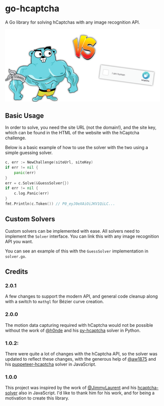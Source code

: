 # go-hcaptcha

A Go library for solving hCaptchas with any image recognition API.

![1v1 me, bro!](images/one_vs_one.png)

## Basic Usage
In order to solve, you need the site URL (not the domain!), and the site key, which can be found 
in the HTML of the website with the hCaptcha challenge.

Below is a basic example of how to use the solver with the two using a simple guessing solver.
```go
c, err := NewChallenge(siteUrl, siteKey)
if err != nil {
    panic(err)
}
err = c.Solve(&GuessSolver{})
if err != nil {
    c.log.Panic(err)
}
fmt.Println(c.Token()) // P0_eyJ0eXAiOiJKV1QiLC...
```

## Custom Solvers
Custom solvers can be implemented with ease. All solvers need to implement the `Solver` interface. You
can link this with any image recognition API you want.

You can see an example of this with the `GuessSolver` implementation in `solver.go`.

## Credits

### 2.0.1
A few changes to support the modern API, and general code cleanup along with a switch to `mathgl` for
Bézier curve creation.

### 2.0.0
The motion data capturing required with hCaptcha would not be possible without the work of 
[@h0nde](https://github.com/h0nde) and his [py-hcaptcha](https://github.com/h0nde/py-hcaptcha) solver in Python.

### 1.0.2:
There were quite a lot of changes with the hCaptcha API, so the solver was updated to reflect these changes, with
the generous help of [@aw1875](https://github.com/aw1875) and his [puppeteer-hcaptcha](https://github.com/aw1875/puppeteer-hcaptcha) 
solver in JavaScript.

### 1.0.0
This project was inspired by the work of [@JimmyLaurent](https://github.com/JimmyLaurent) and his [hcaptcha-solver](https://github.com/JimmyLaurent/hcaptcha-solver)
also in JavaScript. I'd like to thank him for his work, and for being a motivation to create this library.
